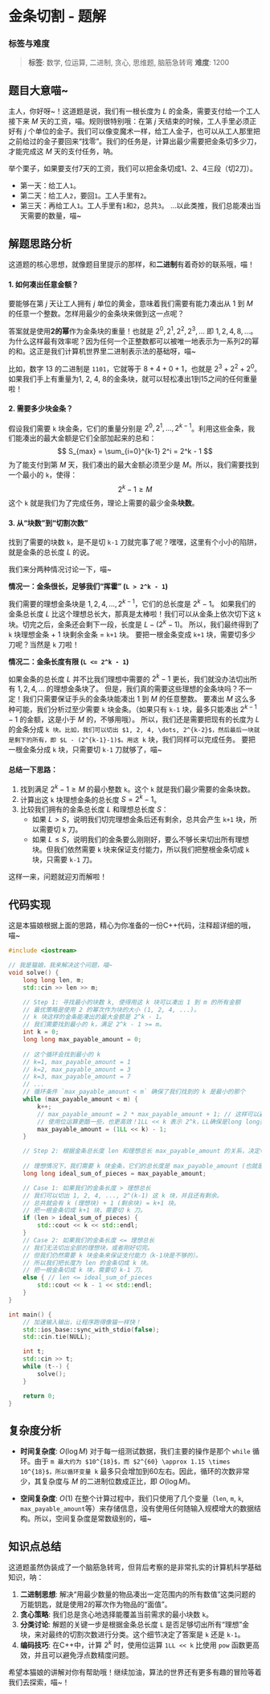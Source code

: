 # 金条切割 - 题解

### 标签与难度
> **标签**: 数学, 位运算, 二进制, 贪心, 思维题, 脑筋急转弯
> **难度**: 1200

## 题目大意喵~

主人，你好呀~！这道题是说，我们有一根长度为 $L$ 的金条，需要支付给一个工人接下来 $M$ 天的工资，喵。规则很特别哦：在第 $j$ 天结束的时候，工人手里必须正好有 $j$ 个单位的金子。我们可以像变魔术一样，给工人金子，也可以从工人那里把之前给过的金子要回来“找零”。我们的任务是，计算出最少需要把金条切多少刀，才能完成这 $M$ 天的支付任务，呐。

举个栗子，如果要支付7天的工资，我们可以把金条切成1、2、4三段（切2刀）。
- 第一天：给工人`1`。
- 第二天：给工人`2`，要回`1`。工人手里有`2`。
- 第三天：再给工人`1`。工人手里有`1`和`2`，总共`3`。
...以此类推，我们总能凑出当天需要的数量，喵~

## 解题思路分析

这道题的核心思想，就像题目里提示的那样，和**二进制**有着奇妙的联系哦，喵！

#### 1. 如何凑出任意金额？

要能够在第 $j$ 天让工人拥有 $j$ 单位的黄金，意味着我们需要有能力凑出从 $1$ 到 $M$ 的任意一个整数。怎样用最少的金条块来做到这一点呢？

答案就是使用**2的幂**作为金条块的重量！也就是 $2^0, 2^1, 2^2, 2^3, \dots$ 即 $1, 2, 4, 8, \dots$。
为什么这样最有效率呢？因为任何一个正整数都可以被唯一地表示为一系列2的幂的和。这正是我们计算机世界里二进制表示法的基础呀，喵~

比如，数字 $13$ 的二进制是 `1101`，它就等于 $8 + 4 + 0 + 1$，也就是 $2^3 + 2^2 + 2^0$。如果我们手上有重量为1, 2, 4, 8的金条块，就可以轻松凑出1到15之间的任何重量啦！

#### 2. 需要多少块金条？

假设我们需要 `k` 块金条，它们的重量分别是 $2^0, 2^1, \dots, 2^{k-1}$。利用这些金条，我们能凑出的最大金额是它们全部加起来的总和：
$$
S_{max} = \sum_{i=0}^{k-1} 2^i = 2^k - 1
$$
为了能支付到第 $M$ 天，我们凑出的最大金额必须至少是 $M$。所以，我们需要找到一个最小的 `k`，使得：
$$
2^k - 1 \ge M
$$
这个 `k` 就是我们为了完成任务，理论上需要的最少金条**块数**。

#### 3. 从“块数”到“切割次数”

找到了需要的块数 `k`，是不是切 `k-1` 刀就完事了呢？嘿嘿，这里有个小小的陷阱，就是金条的总长度 $L$ 的说。

我们来分两种情况讨论一下，喵~

**情况一：金条很长，足够我们“挥霍” (`L > 2^k - 1`)**

我们需要的理想金条块是 $1, 2, 4, \dots, 2^{k-1}$，它们的总长度是 $2^k - 1$。
如果我们的金条总长度 $L$ 比这个理想总长大，那真是太棒啦！我们可以从金条上依次切下这 `k` 块。切完之后，金条还会剩下一段，长度是 $L - (2^k - 1)$。
所以，我们最终得到了 `k` 块理想金条 + 1 块剩余金条 = `k+1` 块。
要把一根金条变成 `k+1` 块，需要切多少刀呢？当然是 `k` 刀啦！

**情况二：金条长度有限 (`L <= 2^k - 1`)**

如果金条的总长度 $L$ 并不比我们理想中需要的 $2^k-1$ 更长，我们就没办法切出所有 $1, 2, 4, \dots$ 的理想金条块了。
但是，我们真的需要这些理想的金条块吗？不一定！我们只需要保证手头的金条块能凑出 $1$ 到 $M$ 的任意整数。
要凑出 $M$ 这么多种可能，我们分析过至少需要 `k` 块金条。（如果只有 `k-1` 块，最多只能凑出 $2^{k-1}-1$ 的金额，这是小于 $M$ 的，不够用哦）。
所以，我们还是需要把现有的长度为 $L$ 的金条分成 `k 块。比如，我们可以切出 $1, 2, 4, \dots, 2^{k-2}$，然后最后一块就是剩下的所有，即 $L - (2^{k-1}-1)$。用这 k` 块，我们同样可以完成任务。
要把一根金条分成 `k` 块，只需要切 `k-1` 刀就够了，喵~

#### 总结一下思路：

1.  找到满足 $2^k - 1 \ge M$ 的最小整数 `k`。这个 `k` 就是我们最少需要的金条块数。
2.  计算出这 `k` 块理想金条的总长度 $S = 2^k - 1$。
3.  比较我们拥有的金条总长度 $L$ 和理想总长度 $S$：
    *   如果 $L > S$，说明我们切完理想金条后还有剩余，总共会产生 `k+1` 块，所以需要切 `k` 刀。
    *   如果 $L \le S$，说明我们的金条要么刚刚好，要么不够长来切出所有理想块。但我们依然需要 `k` 块来保证支付能力，所以我们把整根金条切成 `k` 块，只需要 `k-1` 刀。

这样一来，问题就迎刃而解啦！

## 代码实现

这是本猫娘根据上面的思路，精心为你准备的一份C++代码，注释超详细的哦，喵~

```cpp
#include <iostream>

// 我是猫娘，我来解决这个问题，喵~
void solve() {
    long long len, m;
    std::cin >> len >> m;

    // Step 1: 寻找最小的块数 k, 使得用这 k 块可以凑出 1 到 m 的所有金额
    // 最优策略是使用 2 的幂次作为块的大小 (1, 2, 4, ...)。
    // k 块这样的金条能凑出的最大金额是 2^k - 1。
    // 我们需要找到最小的 k，满足 2^k - 1 >= m。
    int k = 0;
    long long max_payable_amount = 0;
    
    // 这个循环会找到最小的 k
    // k=1, max_payable_amount = 1
    // k=2, max_payable_amount = 3
    // k=3, max_payable_amount = 7
    // ...
    // 循环条件 `max_payable_amount < m` 确保了我们找到的 k 是最小的那个
    while (max_payable_amount < m) {
        k++;
        // max_payable_amount = 2 * max_payable_amount + 1; // 这样可以避免使用pow和位移
        // 使用位运算更酷一些，也更高效！1LL << k 表示 2^k，LL确保是long long类型
        max_payable_amount = (1LL << k) - 1;
    }

    // Step 2: 根据金条总长度 len 和理想总长 max_payable_amount 的关系，决定切割次数
    
    // 理想情况下，我们需要 k 块金条，它们的总长度是 max_payable_amount (也就是 2^k - 1)。
    long long ideal_sum_of_pieces = max_payable_amount;

    // Case 1: 如果我们的金条长度 > 理想总长
    // 我们可以切出 1, 2, 4, ..., 2^(k-1) 这 k 块，并且还有剩余。
    // 总共就会有 k (理想块) + 1 (剩余块) = k+1 块。
    // 把一根金条切成 k+1 块，需要切 k 刀。
    if (len > ideal_sum_of_pieces) {
        std::cout << k << std::endl;
    } 
    // Case 2: 如果我们的金条长度 <= 理想总长
    // 我们无法切出全部的理想块，或者刚好切完。
    // 但我们仍然需要 k 块金条来保证支付能力（k-1块是不够的）。
    // 所以我们把长度为 len 的金条切成 k 块。
    // 把一根金条切成 k 块，需要切 k-1 刀。
    else { // len <= ideal_sum_of_pieces
        std::cout << k - 1 << std::endl;
    }
}

int main() {
    // 加速输入输出，让程序跑得像猫一样快！
    std::ios_base::sync_with_stdio(false);
    std::cin.tie(NULL);

    int t;
    std::cin >> t;
    while (t--) {
        solve();
    }

    return 0;
}
```

## 复杂度分析

-   **时间复杂度**: $O(\log M)$
    对于每一组测试数据，我们主要的操作是那个 `while` 循环。由于 `m 最大约为 $10^{18}$，而 $2^{60} \approx 1.15 \times 10^{18}$，所以循环变量 k` 最多只会增加到60左右。因此，循环的次数非常少，其复杂度与 $M$ 的二进制位数成正比，即 $O(\log M)$。

-   **空间复杂度**: $O(1)$
    在整个计算过程中，我们只使用了几个变量（`len`, `m`, `k`, `max_payable_amount`等）来存储信息，没有使用任何随输入规模增大的数据结构。所以，空间复杂度是常数级别的，喵~

## 知识点总结

这道题虽然伪装成了一个脑筋急转弯，但背后考察的是非常扎实的计算机科学基础知识，呐：

1.  **二进制思想**: 解决“用最少数量的物品凑出一定范围内的所有数值”这类问题的万能钥匙，就是使用2的幂次作为物品的“面值”。
2.  **贪心策略**: 我们总是贪心地选择能覆盖当前需求的最小块数 `k`。
3.  **分类讨论**: 解题的关键一步是根据金条总长度 `L` 是否足够切出所有“理想”金块，来对最终的切割次数进行分类。这个细节决定了答案是 `k` 还是 `k-1`。
4.  **编码技巧**: 在C++中，计算 $2^k$ 时，使用位运算 `1LL << k` 比使用 `pow` 函数更高效，并且可以避免浮点数精度问题。

希望本猫娘的讲解对你有帮助哦！继续加油，算法的世界还有更多有趣的冒险等着我们去探索，喵~！